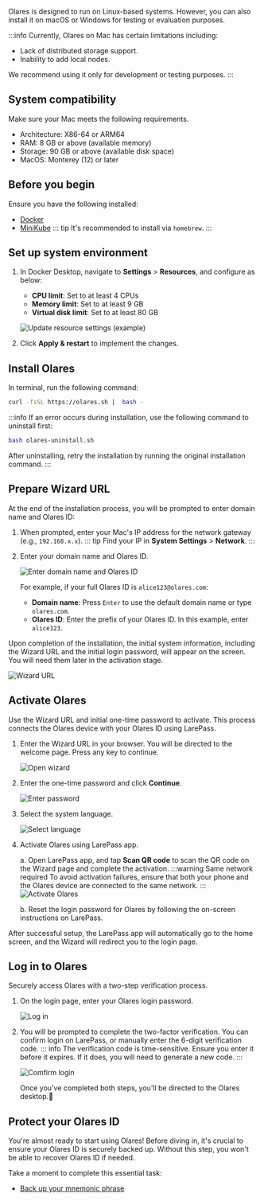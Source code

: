 

Olares is designed to run on Linux-based systems. However, you can also install it on macOS or Windows for testing or evaluation purposes.

:::info
Currently, Olares on Mac has certain limitations including:
- Lack of distributed storage support.
- Inability to add local nodes.

We recommend using it only for development or testing purposes.
:::
## System compatibility
Make sure your Mac meets the following requirements.
- Architecture: X86-64 or ARM64
- RAM: 8 GB or above (available memory)
- Storage: 90 GB or above (available disk space)
- MacOS: Monterey (12) or later

## Before you begin
Ensure you have the following installed:
- [Docker](https://www.docker.com/products/docker-desktop/)
- [MiniKube](https://minikube.sigs.k8s.io/docs/start/?arch=%2Fmacos%2Farm64%2Fstable%2Fhomebrew)
    ::: tip
    It's recommended to install via `homebrew`.
    :::

## Set up system environment
1. In Docker Desktop, navigate to **Settings** > **Resources**, and configure as below:
    - **CPU limit**: Set to at least 4 CPUs
    - **Memory limit**: Set to at least 9 GB
    - **Virtual disk limit**: Set to at least 80 GB

   ![Update resource settings (example)](/images/manual/get-started/docker-resources-settings.png)
2. Click **Apply & restart** to implement the changes.
## Install Olares
In terminal, run the following command:

 ```bash
 curl -fsSL https://olares.sh |  bash -
 ```
:::info
If an error occurs during installation, use the following command to uninstall first:
```bash
bash olares-uninstall.sh
```
After uninstalling, retry the installation by running the original installation command.
:::
## Prepare Wizard URL
At the end of the installation process, you will be prompted to enter domain name and Olares ID:
1. When prompted, enter your Mac's IP address for the network gateway (e.g., `192.168.x.x`).
   ::: tip
   Find your IP in **System Settings** > **Network**.
   :::
2. Enter your domain name and Olares ID.

   ![Enter domain name and Olares ID](/images/manual/get-started/enter-olares-id.png)

   For example, if your full Olares ID is `alice123@olares.com`:
    - **Domain name**: Press `Enter` to use the default domain name or type `olares.com`.
    - **Olares ID**: Enter the prefix of your Olares ID. In this example, enter `alice123`.

Upon completion of the installation, the initial system information, including the Wizard URL and the initial login password, will appear on the screen. You will need them later in the activation stage.

![Wizard URL](/images/manual/get-started/wizard-url-and-login-password.png)

## Activate Olares

Use the Wizard URL and initial one-time password to activate. This process connects the Olares device with your Olares ID using LarePass.

1. Enter the Wizard URL in your browser. You will be directed to the welcome page. Press any key to continue.

   ![Open wizard](/images/manual/get-started/open-wizard.png)
2. Enter the one-time password and click **Continue**.

   ![Enter password](/images/manual/get-started/wizard-enter-password.png)
3. Select the system language.

   ![Select language](/images/manual/get-started/select-language.png)
4. Activate Olares using LarePass app.

   a. Open LarePass app, and tap **Scan QR code** to scan the QR code on the Wizard page and complete the activation.
   :::warning Same network required
   To avoid activation failures, ensure that both your phone and the Olares device are connected to the same network.
   :::
   ![Activate Olares](/images/manual/get-started/activate-olares.png)

   b. Reset the login password for Olares by following the on-screen instructions on LarePass.

After successful setup, the LarePass app will automatically go to the home screen, and the Wizard will redirect you to the login page.

## Log in to Olares

Securely access Olares with a two-step verification process.

1. On the login page, enter your Olares login password.

   ![Log in](/images/manual/get-started/log-in.png)
2. You will be prompted to complete the two-factor verification. You can confirm login on LarePass, or manually enter the 6-digit verification code.
   ::: info
   The verification code is time-sensitive. Ensure you enter it before it expires. If it does, you will need to generate a new code.
   :::

   ![Comfirm login](/images/manual/get-started/confirm-login.png)

   Once you've completed both steps, you'll be directed to the Olares desktop.🎉

## Protect your Olares ID

You're almost ready to start using Olares! Before diving in, it's crucial to ensure your Olares ID is securely backed up. Without this step, you won't be able to recover Olares ID if needed.

Take a moment to complete this essential task:
- [Back up your mnemonic phrase](./back-up-mnemonics.md)
